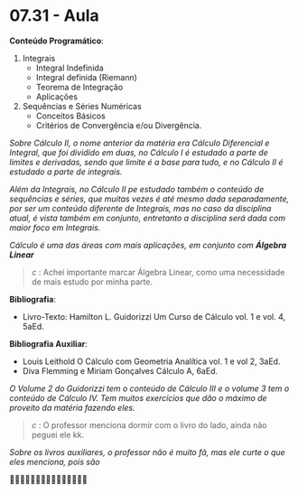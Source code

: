 # 07.31 - Aula

**Conteúdo Programático**:
1. Integrais
	- Integral Indefinida
	- Integral definida (Riemann)
	- Teorema de Integração
	- Aplicações
2. Sequências e Séries Numéricas
	- Conceitos Básicos
	- Critérios de Convergência e/ou Divergência.

*Sobre Cálculo II, o nome anterior da matéria era Cálculo Diferencial e Integral, que foi dividido em duas, no Cálculo I é estudado a parte de limites e derivadas, sendo que limite é a base para tudo, e no Cálculo II é estudado a parte de integrais.*

*Além da Integrais, no Cálculo II pe estudado também o conteúdo de sequências e séries, que muitas vezes é até mesmo dada separadamente, por ser um conteúdo diferente de Integrais, mas no caso da disciplina atual, é vista também em conjunto, entretanto a disciplina será dada com maior foco em Integrais.*

*Cálculo é uma das áreas com mais aplicações, em conjunto com **Álgebra Linear***

> *c* : Achei importante marcar Álgebra Linear, como uma necessidade de mais estudo por minha parte.

**Bibliografia**:
- Livro-Texto: Hamilton L. Guidorizzi
	Um Curso de Cálculo vol. 1 e vol. 4, 5aEd.

**Bibliografia Auxiliar**:
- Louis Leithold
	O Cálculo com Geometria Analítica vol. 1 e vol 2, 3aEd.
- Diva Flemming e Miriam Gonçalves
	Cálculo A, 6aEd.

*O Volume 2 do Guidorizzi tem o conteúdo de Cálculo III e o volume 3 tem o conteúdo de Cálculo IV. Tem muitos exercícios que dão o máximo de proveito da matéria fazendo eles.*

> *c* : O professor menciona dormir com o livro do lado, ainda não peguei ele kk.

*Sobre os livros auxiliares, o professor não é muito fã, mas ele curte o que eles menciona, pois são*

🚧🚧🚧🚧🚧🚧🚧🚧🚧🚧🚧🚧🚧🚧🚧